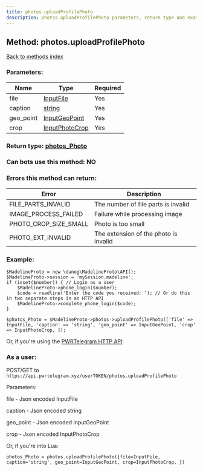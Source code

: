 ```yaml
---
title: photos.uploadProfilePhoto
description: photos.uploadProfilePhoto parameters, return type and example
---
```

## Method: photos.uploadProfilePhoto  
[Back to methods index](index.md)


### Parameters:

| Name     |    Type       | Required |
|----------|---------------|----------|
|file|[InputFile](../types/InputFile.md) | Yes|
|caption|[string](../types/string.md) | Yes|
|geo\_point|[InputGeoPoint](../types/InputGeoPoint.md) | Yes|
|crop|[InputPhotoCrop](../types/InputPhotoCrop.md) | Yes|


### Return type: [photos\_Photo](../types/photos_Photo.md)

### Can bots use this method: **NO**


### Errors this method can return:

| Error    | Description   |
|----------|---------------|
|FILE_PARTS_INVALID|The number of file parts is invalid|
|IMAGE_PROCESS_FAILED|Failure while processing image|
|PHOTO_CROP_SIZE_SMALL|Photo is too small|
|PHOTO_EXT_INVALID|The extension of the photo is invalid|


### Example:


```
$MadelineProto = new \danog\MadelineProto\API();
$MadelineProto->session = 'mySession.madeline';
if (isset($number)) { // Login as a user
    $MadelineProto->phone_login($number);
    $code = readline('Enter the code you received: '); // Or do this in two separate steps in an HTTP API
    $MadelineProto->complete_phone_login($code);
}

$photos_Photo = $MadelineProto->photos->uploadProfilePhoto(['file' => InputFile, 'caption' => 'string', 'geo_point' => InputGeoPoint, 'crop' => InputPhotoCrop, ]);
```

Or, if you're using the [PWRTelegram HTTP API](https://pwrtelegram.xyz):



### As a user:

POST/GET to `https://api.pwrtelegram.xyz/userTOKEN/photos.uploadProfilePhoto`

Parameters:

file - Json encoded InputFile

caption - Json encoded string

geo_point - Json encoded InputGeoPoint

crop - Json encoded InputPhotoCrop




Or, if you're into Lua:

```
photos_Photo = photos.uploadProfilePhoto({file=InputFile, caption='string', geo_point=InputGeoPoint, crop=InputPhotoCrop, })
```

